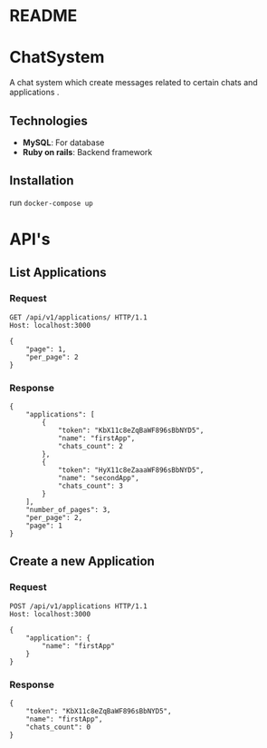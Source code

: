 # README

# ChatSystem
A chat system which create messages related to certain chats and applications .

## Technologies
* **MySQL**: For database
* **Ruby on rails**: Backend framework
## Installation
run ` docker-compose up `

# API's

## List Applications

### Request

```
GET /api/v1/applications/ HTTP/1.1
Host: localhost:3000

{
    "page": 1,
    "per_page": 2
}
```


### Response

```
{
    "applications": [
        {
            "token": "KbX11c8eZqBaWF896sBbNYD5",
            "name": "firstApp",
            "chats_count": 2
        },
        {
            "token": "HyX11c8eZaaaWF896sBbNYD5",
            "name": "secondApp",
            "chats_count": 3
        }
    ],
    "number_of_pages": 3,
    "per_page": 2,
    "page": 1
}
```

## Create a new Application

### Request

```
POST /api/v1/applications HTTP/1.1
Host: localhost:3000

{
    "application": {
        "name": "firstApp"
    }
}
```

### Response
```
{
    "token": "KbX11c8eZqBaWF896sBbNYD5",
    "name": "firstApp",
    "chats_count": 0
}
```

